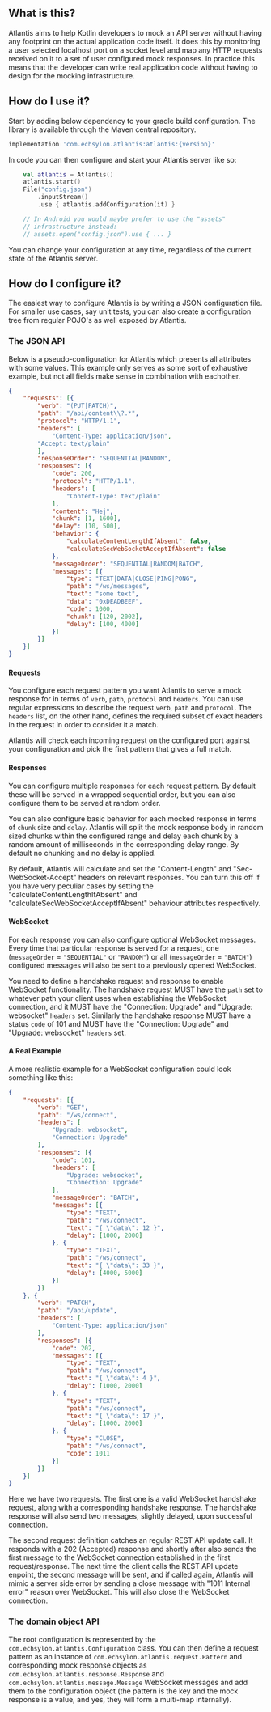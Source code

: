 ## What is this?
Atlantis aims to help Kotlin developers to mock an API server without having any footprint on the actual application code itself. It does this by monitoring a user selected localhost port on a socket level and map any HTTP requests received on it to a set of user configured mock responses. In practice this means that the developer can write real application code without having to design for the mocking infrastructure.

## How do I use it?
Start by adding below dependency to your gradle build configuration. The library is available through the Maven central repository.

```groovy
implementation 'com.echsylon.atlantis:atlantis:{version}'
```

In code you can then configure and start your Atlantis server like so:

```kotlin
    val atlantis = Atlantis()
    atlantis.start()
    File("config.json")
        .inputStream()
        .use { atlantis.addConfiguration(it) }

    // In Android you would maybe prefer to use the "assets"
    // infrastructure instead:
    // assets.open("config.json").use { ... }
```

You can change your configuration at any time, regardless of the current state of the Atlantis server.

## How do I configure it?
The easiest way to configure Atlantis is by writing a JSON configuration file. For smaller use cases, say unit tests, you can also create a configuration tree from regular POJO's as well exposed by Atlantis.

### The JSON API
Below is a pseudo-configuration for Atlantis which presents all attributes with some values. This example only serves as some sort of exhaustive example, but not all fields make sense in combination with eachother.
```json
{
    "requests": [{
        "verb": "(PUT|PATCH)",
        "path": "/api/content\\?.*",
        "protocol": "HTTP/1.1",
        "headers": [
            "Content-Type: application/json",
 	    "Accept: text/plain"
        ],
        "responseOrder": "SEQUENTIAL|RANDOM",
        "responses": [{
            "code": 200,
            "protocol": "HTTP/1.1",
            "headers": [
                "Content-Type: text/plain"
            ],
            "content": "Hej",
            "chunk": [1, 1600],
            "delay": [10, 500],
            "behavior": {
                "calculateContentLengthIfAbsent": false,
                "calculateSecWebSocketAcceptIfAbsent": false
            },
            "messageOrder": "SEQUENTIAL|RANDOM|BATCH",
            "messages": [{
                "type": "TEXT|DATA|CLOSE|PING|PONG",
                "path": "/ws/messages",
                "text": "some text",
                "data": "0xDEADBEEF",
                "code": 1000,
                "chunk": [120, 2002],
                "delay": [100, 4000]
            }]
        }]
    }]
}
```

#### Requests
You configure each request pattern you want Atlantis to serve a mock response for in terms of `verb`, `path`, `protocol` and `headers`. You can use regular expressions to describe the request `verb`, `path` and `protocol`. The `headers` list, on the other hand, defines the required subset of exact headers in the request in order to consider it a match.

Atlantis will check each incoming request on the configured port against your configuration and pick the first pattern that gives a full match.

#### Responses
You can configure multiple responses for each request pattern. By default these will be served in a wrapped sequential order, but you can also configure them to be served at random order.

You can also configure basic behavior for each mocked response in terms of `chunk` size and `delay`. Atlantis will split the mock response body in random sized chunks within the configured range and delay each chunk by a random amount of milliseconds in the corresponding delay range. By default no chunking and no delay is applied.

By default, Atlantis will calculate and set the "Content-Length" and "Sec-WebSocket-Accept" headers on relevant responses. You can turn this off if you have very peculiar cases by setting the "calculateContentLengthIfAbsent" and "calculateSecWebSocketAcceptIfAbsent" behaviour attributes respectively.

#### WebSocket
For each response you can also configure optional WebSocket messages. Every time that particular response is served for a request, one (`messageOrder` = `"SEQUENTIAL"` or `"RANDOM"`) or all (`messageOrder` = `"BATCH"`) configured messages will also be sent to a previously opened WebSocket.

You need to define a handshake request and response to enable WebSocket functionality. The handshake request MUST have the `path` set to whatever path your client uses when establishing the WebSocket connection, and it MUST have the "Connection: Upgrade" and "Upgrade: websocket" `headers` set. Similarly the handshake response MUST have a status `code` of 101 and MUST have the "Connection: Upgrade" and "Upgrade: websocket" `headers` set.

#### A Real Example
A more realistic example for a WebSocket configuration could look something like this:
```json
{
    "requests": [{
        "verb": "GET",
        "path": "/ws/connect",
        "headers": [
            "Upgrade: websocket",
            "Connection: Upgrade"
        ],
        "responses": [{
            "code": 101,
            "headers": [
                "Upgrade: websocket",
                "Connection: Upgrade"
            ],
            "messageOrder": "BATCH",
            "messages": [{
                "type": "TEXT",
                "path": "/ws/connect",
                "text": "{ \"data\": 12 }",
                "delay": [1000, 2000]
            }, {
                "type": "TEXT",
                "path": "/ws/connect",
                "text": "{ \"data\": 33 }",
                "delay": [4000, 5000]
            }]
        }]
    }, {
        "verb": "PATCH",
        "path": "/api/update",
        "headers": [
            "Content-Type: application/json"
        ],
        "responses": [{
            "code": 202,
            "messages": [{
                "type": "TEXT",
                "path": "/ws/connect",
                "text": "{ \"data\": 4 }",
                "delay": [1000, 2000]
            }, {
                "type": "TEXT",
                "path": "/ws/connect",
                "text": "{ \"data\": 17 }",
                "delay": [1000, 2000]
            }, {
                "type": "CLOSE",
                "path": "/ws/connect",
                "code": 1011
            }]
        }]
    }]
}
```

Here we have two requests. The first one is a valid WebSocket handshake request, along with a corresponding handshake response. The handshake response will also send two messages, slightly delayed, upon successful connection.

The second request definition catches an regular REST API update call. It responds with a 202 (Accepted) response and shortly after also sends the first message to the WebSocket connection established in the first request/response. The next time the client calls the REST API update enpoint, the second message will be sent, and if called again, Atlantis will mimic a server side error by sending a close message with "1011 Internal error" reason over WebSocket. This will also close the WebSocket connection. 

### The domain object API
The root configuration is represented by the `com.echsylon.atlantis.Configuration` class. You can then define a request pattern as an instance of `com.echsylon.atlantis.request.Pattern` and corresponding mock response objects as `com.echsylon.atlantis.response.Response` and `com.echsylon.atlantis.message.Message` WebSocket messages and add them to the configuration object (the pattern is the key and the mock response is a value, and yes, they will form a multi-map internally).
